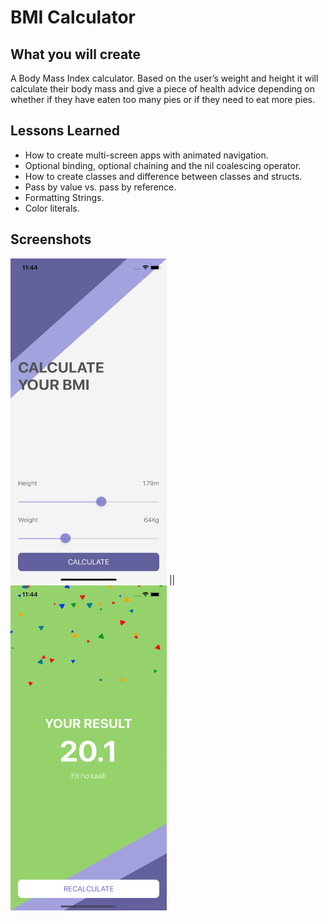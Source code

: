 

#  BMI Calculator

## What you will create

 A Body Mass Index calculator. Based on the user’s weight and height it will calculate their body mass and give a piece of health advice depending on whether if they have eaten too many pies or if they need to eat more pies.

## Lessons Learned

* How to create multi-screen apps with animated navigation.
* Optional binding, optional chaining and the nil coalescing operator.
* How to create classes and difference between classes and structs.
* Pass by value vs. pass by reference.
* Formatting Strings.
* Color literals.

## Screenshots

<img src="Documentation/1.png" width="250" height="520"> || <img src="Documentation/2.png" width="250" height="520">
